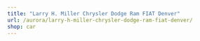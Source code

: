 ```yaml
---
title: "Larry H. Miller Chrysler Dodge Ram FIAT Denver"
url: /aurora/larry-h-miller-chrysler-dodge-ram-fiat-denver/
shop: car
---
```

